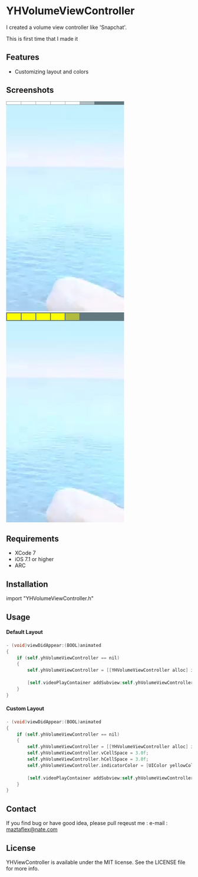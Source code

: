 YHVolumeViewController
=======================
I created a volume view controller like 'Snapchat'.

This is first time that I made it

## Features
- Customizing layout and colors

## Screenshots
![screen shot1](https://github.com/maztaflex/YHVolumeViewController/blob/master/Assets/screenshot_00.jpg)
![screen shot2](https://github.com/maztaflex/YHVolumeViewController/blob/master/Assets/screenshot_01.jpg)

## Requirements
- XCode 7
- iOS 7.1 or higher
- ARC

## Installation
import "YHVolumeViewController.h"


## Usage
#### Default Layout 
```Objective-C
- (void)viewDidAppear:(BOOL)animated
{
    if (self.yhVolumeViewController == nil)
    {
        self.yhVolumeViewController = [[YHVolumeViewController alloc] init];

        [self.videoPlayContainer addSubview:self.yhVolumeViewController.view];
    }
}
```

#### Custom Layout 
```Objective-C
- (void)viewDidAppear:(BOOL)animated
{
    if (self.yhVolumeViewController == nil)
    {
        self.yhVolumeViewController = [[YHVolumeViewController alloc] initWithFrame:CGRectMake(0.0f, 0.0f, 414, 30.0f)];
        self.yhVolumeViewController.vCellSpace = 3.0f;
        self.yhVolumeViewController.hCellSpace = 3.0f;
        self.yhVolumeViewController.indicatorColor = [UIColor yellowColor];
        
        [self.videoPlayContainer addSubview:self.yhVolumeViewController.view];
    }
}
```
## Contact
If you find bug or have good idea, please pull reqeust me :
e-mail : maztaflex@nate.com

## License
YHViewController is available under the MIT license. See the LICENSE file for more info.

